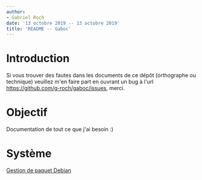 ```yaml
---
author:
- Gabriel Roch
date: '13 octobre 2019 -- 13 octobre 2019'
title: 'README -- Gaboc'
---
```




Introduction
============

Si vous trouver des fautes dans les documents de ce dépôt (orthographe
ou technique) veuillez m'en faire part en ouvrant un bug à l'url
<https://github.com/g-roch/gaboc/issues>, merci.

Objectif
========

Documentation de tout ce que j'ai besoin :)

Système
=======

[Gestion de paquet Debian](debian-package-manage.md)
